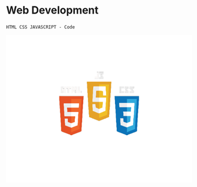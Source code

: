 # Web Development
`HTML CSS JAVASCRIPT - Code`

<img align="left" alt="Coderhouse" height="400" width="680" src="https://github.com/StivenDz/Web_Development/blob/master/code.png">
